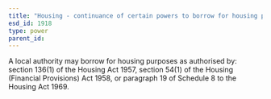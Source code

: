 ```yaml
---
title: "Housing - continuance of certain powers to borrow for housing purposes"
esd_id: 1918
type: power
parent_id:  
---
```


A local authority may borrow for housing purposes as authorised by:  section 136(1) of the Housing Act 1957,  section 54(1) of the Housing (Financial Provisions) Act 1958, or  paragraph 19 of Schedule 8 to the Housing Act 1969.  

